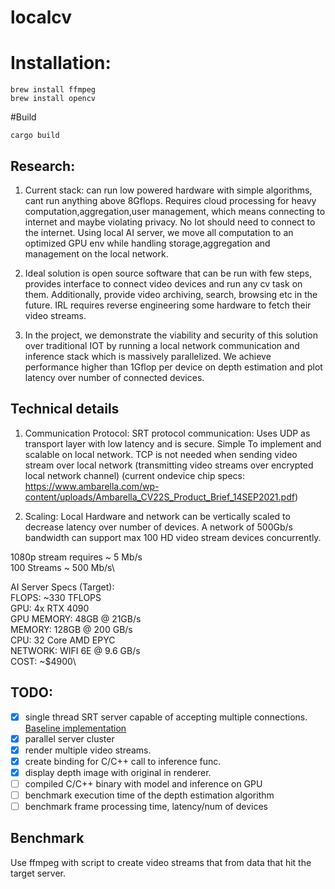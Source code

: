 # localcv 

# Installation:
```
brew install ffmpeg
brew install opencv
```

#Build
```
cargo build
```

## Research: 
1. Current stack: can run low powered hardware with simple algorithms, cant run anything above 8Gflops. Requires cloud processing for heavy computation,aggregation,user management, which means connecting to internet and maybe violating privacy. No Iot should need to connect to the internet. Using local AI server, we move all computation to an optimized GPU env while handling storage,aggregation and management on the local network.

2. Ideal solution is open source software that can be run with few steps, provides interface to connect video devices and run any cv task on them. Additionally, provide video archiving, search, browsing etc in the future.
IRL requires reverse engineering some hardware to fetch their video streams.

3. In the project,  we demonstrate the viability and security of this solution over traditional IOT by running a local network communication and inference stack which is massively parallelized. We achieve performance higher than 1Gflop per device on depth estimation and plot latency over number of connected devices.


## Technical details

1. Communication Protocol: SRT protocol communication: Uses UDP as transport layer with low latency and is secure. Simple To implement and scalable on local network. TCP is not needed when sending video stream over local network (transmitting video streams over encrypted local network channel) (current ondevice chip specs: https://www.ambarella.com/wp-content/uploads/Ambarella_CV22S_Product_Brief_14SEP2021.pdf)

2. Scaling: Local Hardware and network can be vertically scaled to decrease latency over number of devices. A network of 500Gb/s bandwidth can support max 100 HD video stream devices concurrently.

1080p stream requires ~ 5 Mb/s\
100 Streams ~ 500 Mb/s\

AI Server Specs (Target): \
FLOPS: ~330 TFLOPS  \
GPU: 4x RTX 4090 \
GPU MEMORY: 48GB @ 21GB/s\
MEMORY: 128GB @ 200 GB/s\
CPU: 32 Core AMD EPYC\
NETWORK: WIFI 6E @ 9.6 GB/s\
COST: ~$4900\

## TODO: 
- [x] single thread SRT server capable of accepting multiple connections. [Baseline implementation](https://github.com/Haivision/srt)
- [x] parallel server cluster
- [x] render multiple video streams.
- [x] create binding for C/C++ call to inference func.
- [x] display depth image with original in renderer.
- [ ] compiled C/C++ binary with model and inference on GPU
- [ ] benchmark execution time of the depth estimation algorithm
- [ ] benchmark frame processing time, latency/num of devices 

## Benchmark
Use ffmpeg with script to create video streams that from data that hit the target server.



